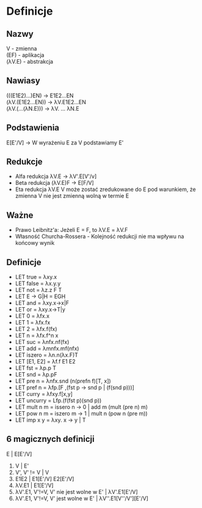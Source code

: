 # Definicje

## Nazwy
V - zmienna  
(EF) - aplikacja  
(λV.E) - abstrakcja  

## Nawiasy
(((E1E2)...)EN) -> E1E2...EN  
(λV.(E1E2...EN)) -> λV.E1E2...EN  
(λV.(...(λN.E))) -> λV. ... λN.E  

## Podstawienia
E[E'/V] -> W wyrażeniu E za V podstawiamy E'

## Redukcje
* Alfa redukcja λV.E -> λV'.E[V'/v]
* Beta redukcja (λV.E)F -> E[F/V]
* Eta redukcja λV.E V może zostać zredukowane do E pod warunkiem, że zmienna V nie jest zmienną wolną w termie E

## Ważne
* Prawo Leibnitz'a: Jeżeli E = F, to λV.E = λV.F
* Własność Churcha-Rossera - Kolejność redukcji nie ma wpływu na końcowy wynik

## Definicje
* LET true = λxy.x
* LET false = λx.y.y
* LET not = λz.z F T
* LET E -> G|H = EGH
* LET and = λxy.x->x|F
* LET or = λxy.x->T|y 
* LET 0 = λfx.x
* LET 1 = λfx.fx
* LET 2 = λfx.f(fx)
* LET n = λfx.f^n x
* LET suc = λnfx.nf(fx)
* LET add = λmnfx.mf(nfx)
* LET iszero = λn.n(λx.F)T
* LET [E1, E2] = λf.f E1 E2
* LET fst = λp.p T
* LET snd = λp.pF
* LET pre n = λnfx.snd (n(prefn f)[T, x])
* LET pref n = λfp.[F ,(fst p -> snd p | (f(snd p)))]
* LET curry = λfxy.f[x,y]
* LET uncurry = Lfp.(f(fst p)(snd p))
* LET mult n m = issero n -> 0 | add m (mult (pre n) m)
* LET pow n m = iszero m -> 1 | mult n (pow n (pre m))
* LET imp x y = λxy. x -> y | T

## 6 magicznych definicji
E   |   E[E'/V]
1. V  |   E'
1. V', V' != V  |   V
1. E1E2 |   E1[E'/V] E2[E'/V]
1. λV.E1    |   E1[E'/V]
1. λV'.E1, V'!=V, V' nie jest wolne w E'    |   λV'.E1[E'/V]
1. λV'.E1, V'!=V, V' jest wolne w E'    |   λV''.E1[V''/V'][E'/V]
